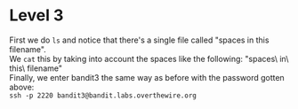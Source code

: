 # Level 3

First we do ```ls``` and notice that there's a single file called "spaces in this filename".  
We ```cat``` this by taking into account the spaces like the following: "spaces\ in\ this\ filename"  
Finally, we enter bandit3 the same way as before with the password gotten above:  
```ssh -p 2220 bandit3@bandit.labs.overthewire.org```
